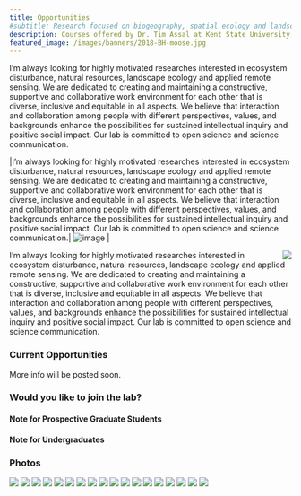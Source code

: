 ```yaml
---
title: Opportunities
#subtitle: Research focused on biogeography, spatial ecology and landscape change at Kent State University
description: Courses offered by Dr. Tim Assal at Kent State University; R, Environmental Data Analysis, Remote Sensing, Natural Disasters and Society
featured_image: /images/banners/2018-BH-moose.jpg
---
```


I’m always looking for highly motivated researches interested in ecosystem disturbance, natural resources, landscape ecology and applied remote sensing. We are dedicated to creating and maintaining a constructive, supportive and collaborative work environment for each other that is diverse, inclusive and equitable in all aspects. We believe that interaction and collaboration among people with different perspectives, values, and backgrounds enhance the possibilities for sustained intellectual inquiry and positive social impact. Our lab is committed to open science and science communication.

|I’m always looking for highly motivated researches interested in ecosystem disturbance, natural resources, landscape ecology and applied remote sensing. We are dedicated to creating and maintaining a constructive, supportive and collaborative work environment for each other that is diverse, inclusive and equitable in all aspects. We believe that interaction and collaboration among people with different perspectives, values, and backgrounds enhance the possibilities for sustained intellectual inquiry and positive social impact. Our lab is committed to open science and science communication.| ![image](/images/gallery/lab-sign.jpg) | 

<img style="float: right;" src="/images/gallery/lab-sign.jpg">

I’m always looking for highly motivated researches interested in ecosystem disturbance, natural resources, landscape ecology and applied remote sensing. We are dedicated to creating and maintaining a constructive, supportive and collaborative work environment for each other that is diverse, inclusive and equitable in all aspects. We believe that interaction and collaboration among people with different perspectives, values, and backgrounds enhance the possibilities for sustained intellectual inquiry and positive social impact. Our lab is committed to open science and science communication.  

### Current Opportunities

More info will be posted soon. 

### Would you like to join the lab?

#### Note for Prospective Graduate Students 

#### Note for Undergraduates 

### Photos
<div class="gallery" data-columns="3">
    <img src="/images/gallery/lab-sign.jpg">
    <img src="/images/gallery/classOf2020.jpg">
    <img src="/images/gallery/2012-LM-1.jpg">
    <img src="/images/gallery/tnp20.jpg">
    <img src="/images/gallery/2014-LM-070.jpg">
    <img src="/images/gallery/tnp1.jpg">
    <img src="/images/gallery/2014-LM-037.jpg">
    <img src="/images/gallery/2011-SM-1.jpg">
    <img src="/images/gallery/2013-PM-1.jpg">
    <img src="/images/gallery/2012-LM-2.jpg">
    <img src="/images/gallery/2013-CSM-1.jpg">
    <img src="/images/gallery/LM_4b.jpg">
    <img src="/images/gallery/2013-DP-1.jpg">
    <img src="/images/gallery/tnp39.jpg">
    <img src="/images/gallery/2013-LM-1.jpg">
    <img src="/images/gallery/2013-PM-2.jpg">
    <img src="/images/gallery/tnp6.jpg">
    <img src="/images/gallery/2014-LM-069.jpg">
</div>
 
